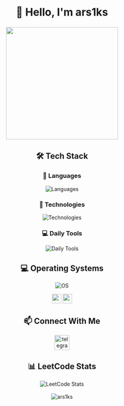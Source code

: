 <h1 align="center">👋 Hello, I'm ars1ks</h1>

###

<div align="center">
  <img height="300" src="https://media1.tenor.com/m/hmIAHNMWePIAAAAd/%D1%83%D1%82%D0%B5%D0%BD%D0%B0-%D1%81%D1%82%D0%B0%D0%BD%D0%BE%D0%B2%D1%8F%D1%81%D1%8C-%D0%B2%D0%BE%D0%BB%D1%88%D0%B5%D0%B1%D0%BD%D0%B8%D1%86%D0%B5%D0%B9.gif" />
</div>

###

<h2 align="center">🛠️ Tech Stack</h2>

<div align="center">
  <h3>🚀 Languages</h3>
  <img src="https://skillicons.dev/icons?i=c,cpp,py,go" alt="Languages" />
  
  <h3>🧰 Technologies</h3>
  <img src="https://skillicons.dev/icons?i=cmake,linux,kubernetes,docker,redis,git,kafka" alt="Technologies" />
  
  <h3>💻 Daily Tools</h3>
  <img src="https://skillicons.dev/icons?i=obsidian,neovim,vscode,firefox" alt="Daily Tools" />
</div>

###

<h2 align="center">💻 Operating Systems</h2>

<div align="center">
  <img src="https://skillicons.dev/icons?i=linux,android" alt="OS" />
  <p>
    <img src="https://img.shields.io/badge/Arch_Linux-1793D1?style=for-the-badge&logo=arch-linux&logoColor=white" height="25" alt="archlinux"/>
    <img src="https://img.shields.io/badge/Android-3DDC84?style=for-the-badge&logo=android&logoColor=black" height="25" alt="android"/>
  </p>
</div>

###

<h2 align="center">📫 Connect With Me</h2>

<div align="center">
  <a href="https://t.me/ars1ks" target="_blank">
    <img src="https://skillicons.dev/icons?i=telegram" height="40" alt="telegram"/>
  </a>
</div>

###

<h2 align="center">📊 LeetCode Stats</h2>

<div align="center">
  <img src="https://leetcard.jacoblin.cool/ars1ks?theme=dark&font=Noto%20Sans%20SC&ext=heatmap" alt="LeetCode Stats"/>
</div>

<br>

<div align="center">
  <img src="https://komarev.com/ghpvc/?username=ars1ks&label=Profile%20views&color=0e75b6&style=flat" alt="ars1ks" />
</div>
